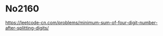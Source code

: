 # No2160

https://leetcode-cn.com/problems/minimum-sum-of-four-digit-number-after-splitting-digits/
